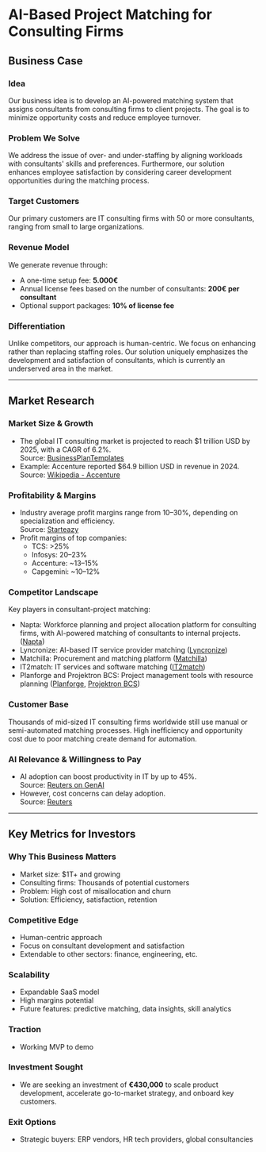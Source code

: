 # AI-Based Project Matching for Consulting Firms

## Business Case

### Idea
Our business idea is to develop an AI-powered matching system that assigns consultants from consulting firms to client projects. The goal is to minimize opportunity costs and reduce employee turnover.

### Problem We Solve
We address the issue of over- and under-staffing by aligning workloads with consultants' skills and preferences. Furthermore, our solution enhances employee satisfaction by considering career development opportunities during the matching process.

### Target Customers
Our primary customers are IT consulting firms with 50 or more consultants, ranging from small to large organizations.

### Revenue Model
We generate revenue through:
- A one-time setup fee: **5.000€**
- Annual license fees based on the number of consultants: **200€ per consultant**
- Optional support packages: **10% of license fee**

### Differentiation
Unlike competitors, our approach is human-centric. We focus on enhancing rather than replacing staffing roles. Our solution uniquely emphasizes the development and satisfaction of consultants, which is currently an underserved area in the market.

---

## Market Research

### Market Size & Growth
- The global IT consulting market is projected to reach $1 trillion USD by 2025, with a CAGR of 6.2%.  
  Source: [BusinessPlanTemplates](https://businessplan-templates.com/blogs/profits/it-consulting-services)
- Example: Accenture reported $64.9 billion USD in revenue in 2024.  
  Source: [Wikipedia - Accenture](https://de.wikipedia.org/wiki/Accenture)

### Profitability & Margins
- Industry average profit margins range from 10–30%, depending on specialization and efficiency.  
  Source: [Starteazy](https://starteazy.in/blog/profit-margin-in-it-consulting-the-good-and-the-bad)
- Profit margins of top companies:
  - TCS: >25%
  - Infosys: 20–23%
  - Accenture: ~13–15%
  - Capgemini: ~10–12%

### Competitor Landscape
Key players in consultant-project matching:
- Napta: Workforce planning and project allocation platform for consulting firms, with AI-powered matching of consultants to internal projects. ([Napta](https://www.napta.io/))
- Lyncronize: AI-based IT service provider matching ([Lyncronize](https://lyncronize.com))
- Matchilla: Procurement and matching platform ([Matchilla](https://matchilla.de))
- IT2match: IT services and software matching ([IT2match](https://www.it2match.de))
- Planforge and Projektron BCS: Project management tools with resource planning ([Planforge](https://de.wikipedia.org/wiki/Planforge), [Projektron BCS](https://de.wikipedia.org/wiki/Projektron_BCS))

### Customer Base
Thousands of mid-sized IT consulting firms worldwide still use manual or semi-automated matching processes. High inefficiency and opportunity cost due to poor matching create demand for automation.

### AI Relevance & Willingness to Pay
- AI adoption can boost productivity in IT by up to 45%.  
  Source: [Reuters on GenAI](https://www.reuters.com/technology/artificial-intelligence/genai-boost-indias-it-industrys-productivity-by-up-45-ey-india-survey-shows-2025-02-10/)
- However, cost concerns can delay adoption.  
  Source: [Reuters](https://www.reuters.com/technology/cost-concerns-could-delay-ai-ramp-up-among-it-clients-infosys-exec-says-2024-02-26/)

---

## Key Metrics for Investors

### Why This Business Matters
- Market size: $1T+ and growing
- Consulting firms: Thousands of potential customers
- Problem: High cost of misallocation and churn
- Solution: Efficiency, satisfaction, retention

### Competitive Edge
- Human-centric approach
- Focus on consultant development and satisfaction
- Extendable to other sectors: finance, engineering, etc.

### Scalability
- Expandable SaaS model
- High margins potential
- Future features: predictive matching, data insights, skill analytics

### Traction
- Working MVP to demo

### Investment Sought
- We are seeking an investment of **€430,000** to scale product development, accelerate go-to-market strategy, and onboard key customers.

### Exit Options
- Strategic buyers: ERP vendors, HR tech providers, global consultancies
